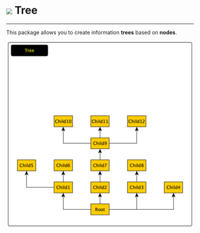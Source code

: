 <h1> <img src="https://img.icons8.com/external-flatart-icons-lineal-color-flatarticons/344/external-tree-autumn-flatart-icons-lineal-color-flatarticons-3.png" width="50px" align="center"> Tree</h1>

<hr>

This package allows you to create information **trees** based on **nodes**.

<img src="./img/tree_01.png">
